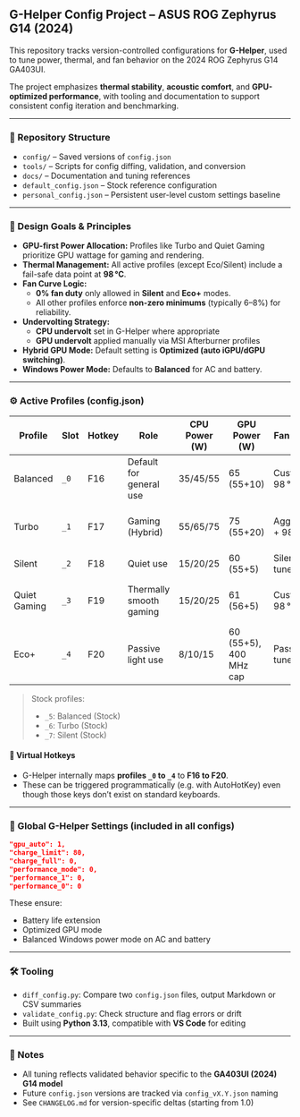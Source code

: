 ## G-Helper Config Project – ASUS ROG Zephyrus G14 (2024)

This repository tracks version-controlled configurations for **G-Helper**, used to tune power, thermal, and fan behavior on the 2024 ROG Zephyrus G14 GA403UI.

The project emphasizes **thermal stability**, **acoustic comfort**, and **GPU-optimized performance**, with tooling and documentation to support consistent config iteration and benchmarking.

---

### 📂 Repository Structure

- `config/` – Saved versions of `config.json`
- `tools/` – Scripts for config diffing, validation, and conversion
- `docs/` – Documentation and tuning references
- `default_config.json` – Stock reference configuration
- `personal_config.json` – Persistent user-level custom settings baseline

---

### 🧹 Design Goals & Principles

- **GPU-first Power Allocation:** Profiles like Turbo and Quiet Gaming prioritize GPU wattage for gaming and rendering.
- **Thermal Management:** All active profiles (except Eco/Silent) include a fail-safe data point at **98 °C**.
- **Fan Curve Logic:**
  - **0% fan duty** only allowed in **Silent** and **Eco+** modes.
  - All other profiles enforce **non-zero minimums** (typically 6–8%) for reliability.
- **Undervolting Strategy:**
  - **CPU undervolt** set in G-Helper where appropriate
  - **GPU undervolt** applied manually via MSI Afterburner profiles
- **Hybrid GPU Mode:** Default setting is **Optimized (auto iGPU/dGPU switching)**.
- **Windows Power Mode:** Defaults to **Balanced** for AC and battery.

---

### ⚙️ Active Profiles (config.json)

| Profile      | Slot | Hotkey | Role                    | CPU Power (W) | GPU Power (W)          | Fan Profile      | Notes                               |
| ------------|------|--------|-------------------------| ------------- | ---------------------- | ---------------- | ----------------------------------- |
| Balanced     | `_0` | F16    | Default for general use | 35/45/55      | 65 (55+10)             | Custom + 98 °C    | Efficient boost, steady ramp        |
| Turbo        | `_1` | F17    | Gaming (Hybrid)         | 55/65/75      | 75 (55+20)             | Aggressive + 98 °C | Prioritized GPU, fan curve tuned    |
| Silent       | `_2` | F18    | Quiet use               | 15/20/25      | 60 (55+5)              | Silent tuned     | Fans off when idle                  |
| Quiet Gaming | `_3` | F19    | Thermally smooth gaming | 15/20/25      | 61 (56+5)              | Custom + 98 °C    | GPU undervolt via Afterburner       |
| Eco+         | `_4` | F20    | Passive light use       | 8/10/15       | 60 (55+5), 400 MHz cap | Passive tuned    | 0 RPM at idle, power capped         |

> Stock profiles:
> - `_5`: Balanced (Stock)
> - `_6`: Turbo (Stock)
> - `_7`: Silent (Stock)

#### 🔑 Virtual Hotkeys
- G-Helper internally maps **profiles `_0` to `_4`** to **F16 to F20**.
- These can be triggered programmatically (e.g. with AutoHotKey) even though those keys don’t exist on standard keyboards.

---

### 🧠 Global G-Helper Settings (included in all configs)

```json
"gpu_auto": 1,
"charge_limit": 80,
"charge_full": 0,
"performance_mode": 0,
"performance_1": 0,
"performance_0": 0
```

These ensure:
- Battery life extension
- Optimized GPU mode
- Balanced Windows power mode on AC and battery

---

### 🛠️ Tooling

- `diff_config.py`: Compare two `config.json` files, output Markdown or CSV summaries
- `validate_config.py`: Check structure and flag errors or drift
- Built using **Python 3.13**, compatible with **VS Code** for editing

---

### 📘 Notes

- All tuning reflects validated behavior specific to the **GA403UI (2024) G14 model**
- Future `config.json` versions are tracked via `config_vX.Y.json` naming
- See `CHANGELOG.md` for version-specific deltas (starting from 1.0)
